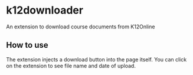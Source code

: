 # k12downloader
An extension to download course documents from K12Online

## How to use
The extension injects a download button into the page itself.
You can click on the extension to see file name and date of upload.